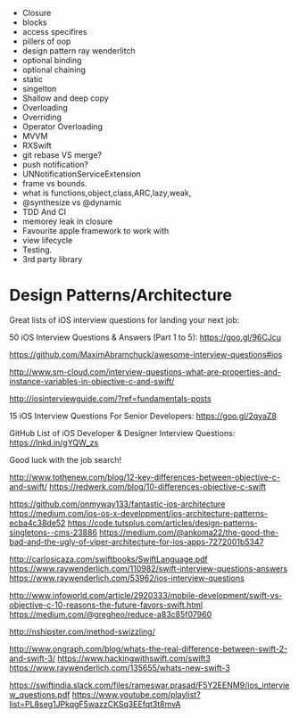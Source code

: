 * Closure
* blocks
* access specifires
* pillers of oop
* design pattern ray wenderlitch
* optional binding 
* optional chaining 
* static
* singelton
* Shallow and deep copy
* Overloading
* Overriding
* Operator Overloading
* MVVM
* RXSwift
* git rebase VS merge?
* push notification?
* UNNotificationServiceExtension
* frame vs bounds.
* what is functions,object,class,ARC,lazy,weak,
* @synthesize vs @dynamic
* TDD And CI
* memorey leak in closure
* Favourite apple framework to work with
* view lifecycle
* Testing.
* 3rd party library

# Design Patterns/Architecture
Great lists of iOS interview questions for landing your next job:

50 iOS Interview Questions & Answers (Part 1 to 5): 
https://goo.gl/96CJcu

https://github.com/MaximAbramchuck/awesome-interview-questions#ios

http://www.sm-cloud.com/interview-questions-what-are-properties-and-instance-variables-in-objective-c-and-swift/

http://iosinterviewguide.com/?ref=fundamentals-posts

15 iOS Interview Questions For Senior Developers:
https://goo.gl/2qyaZ8

GitHub List of iOS Developer & Designer Interview Questions: https://lnkd.in/gYQW_zs

Good luck with the job search!

http://www.tothenew.com/blog/12-key-differences-between-objective-c-and-swift/
https://redwerk.com/blog/10-differences-objective-c-swift

https://github.com/onmyway133/fantastic-ios-architecture
https://medium.com/ios-os-x-development/ios-architecture-patterns-ecba4c38de52
https://code.tutsplus.com/articles/design-patterns-singletons--cms-23886
https://medium.com/@ankoma22/the-good-the-bad-and-the-ugly-of-viper-architecture-for-ios-apps-7272001b5347

http://carlosicaza.com/swiftbooks/SwiftLanguage.pdf
https://www.raywenderlich.com/110982/swift-interview-questions-answers
https://www.raywenderlich.com/53962/ios-interview-questions

http://www.infoworld.com/article/2920333/mobile-development/swift-vs-objective-c-10-reasons-the-future-favors-swift.html
https://medium.com/@gregheo/reduce-a83c85f07960

http://nshipster.com/method-swizzling/

http://www.ongraph.com/blog/whats-the-real-difference-between-swift-2-and-swift-3/
https://www.hackingwithswift.com/swift3
https://www.raywenderlich.com/135655/whats-new-swift-3

https://swiftindia.slack.com/files/rameswar.prasad/F5Y2EENM9/ios_interview_questions.pdf
https://www.youtube.com/playlist?list=PL8seg1JPkqgF5wazzCKSq3EEfqt3t8mvA

